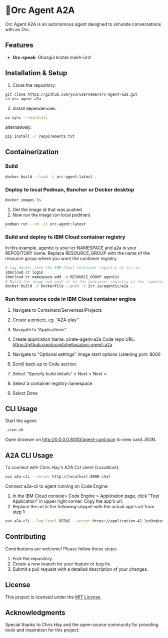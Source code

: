 # 👿‍Orc Agent A2A

Orc Agent A2A is an autonomous agent designed to simulate conversations with an Orc. 

## Features

- **Orc-speak**: Ghazgûl kratak makh-ûrz! 

## Installation & Setup

1. Clone the repository:

```bash
git clone https://github.com/yourusername/orc-agent-a2a.git
cd orc-agent-a2a
```

2. Install dependencies:

```bash
uv sync --reinstall
```

alternatively:

```bash
pip install -r requirements.txt
```

## Containerization

### Build

```bash
docker build --load -t orc-agent:latest .
```

### Deploy to local Podman, Rancher or Docker desktop

```bash
docker images ls
```

1. Get the image id that was pushed
2. Now run the image (on local podman)

```bash
podman run --rm -it orc-agent:latest
```

### Build and deploy to IBM Cloud container registry
In this example, agentic is your icr NAMESPACE and a2a is your REPOSITORY name.
Replace RESOURCE_GROUP with the name of the resource group where you want the container registry.

```bash
# Log docker into the IBM Clouf container registry at icr.io
ibmcloud cr login 
ibmcloud cr namespace-add -g RESOURCE_GROUP agentic
# Build the image and push it to the container registry in the 'agentic' namespace and 'a2a' repository.
docker build -f Dockerfile --push -t icr.io/agentic/a2a .

```

### Run from source code in IBM Cloud container engine

1. Navigate to Containers/Serverless/Projects
2. Create a project, eg. “A2A-play”
3. Navigate to “Applications”
4. Create application
	Name: pirate-agent-a2a
	Code repo URL: https://github.com/ccmitchellusa/orc-agent-a2a

5. Navigate to "Optional settings"
	Image start options
		Listening port: 8000

6. Scroll back up to Code section.
7.  Select “Specify build details” > Next > Next >.
8. Select a container registry namespace
9. Select Done


## CLI Usage

Start the agent:
```bash
./run.sh
```
Open browser on http://0.0.0.0:8000/agent-card.json to view card JSON.

## A2A CLI Usage

To connect with Chris Hay's A2A CLI client (Localhost):
```bash
uvx a2a-cli --server http://localhost:8000 chat

```
Connect a2a-cli to agent running on Code Engine:
1. In the IBM Cloud console> Code Engine > Application page, click "Test Application" in upper right corner.  Copy the app's url.
2. Replace the url in the following snippet with the actual app's url from step 1:

```bash
uvx a2a-cli --log-level DEBUG --server https://application-42.1uo9xqkaspg3.us-east.codeengine.appdomain.cloud chat
```

## Contributing

Contributions are welcome! Please follow these steps:

1. Fork the repository.
2. Create a new branch for your feature or bug fix.
3. Submit a pull request with a detailed description of your changes.

## License

This project is licensed under the [MIT License](LICENSE).

## Acknowledgments

Special thanks to Chris Hay and the open-source community for providing tools and inspiration for this project.
